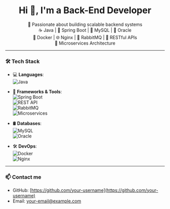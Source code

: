 <h1 align="center">Hi 👋, I'm a Back-End Developer</h1>

<p align="center">
  🚀 Passionate about building scalable backend systems <br>
  ☕ Java | 🌱 Spring Boot | 🐬 MySQL | 🐘 Oracle <br>
  🐳 Docker | 🌐 Nginx | 🔁 RabbitMQ | 📡 RESTful APIs <br>
  🧩 Microservices Architecture
</p>

---

### 🛠️ Tech Stack

- 💻 **Languages**:  
  ![Java](https://img.shields.io/badge/Java-ED8B00?style=for-the-badge&logo=openjdk&logoColor=white)

- 🔧 **Frameworks & Tools**:  
  ![Spring Boot](https://img.shields.io/badge/Spring_Boot-6DB33F?style=for-the-badge&logo=spring-boot&logoColor=white)  
  ![REST API](https://img.shields.io/badge/REST-API-blue?style=for-the-badge)  
  ![RabbitMQ](https://img.shields.io/badge/RabbitMQ-FF6600?style=for-the-badge&logo=rabbitmq&logoColor=white)  
  ![Microservices](https://img.shields.io/badge/Microservices-Architecture-blueviolet?style=for-the-badge)

- 🛢️ **Databases**:  
  ![MySQL](https://img.shields.io/badge/MySQL-4479A1?style=for-the-badge&logo=mysql&logoColor=white)  
  ![Oracle](https://img.shields.io/badge/Oracle-F80000?style=for-the-badge&logo=oracle&logoColor=white)

- 🛠️ **DevOps**:  
  ![Docker](https://img.shields.io/badge/Docker-2496ED?style=for-the-badge&logo=docker&logoColor=white)  
  ![Nginx](https://img.shields.io/badge/Nginx-009639?style=for-the-badge&logo=nginx&logoColor=white)

---

### 📫 Contact me

- GitHub: [https://github.com/your-username](https://github.com/your-username)  
- Email: your-email@example.com


